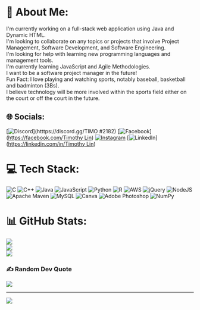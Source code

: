 # 💫 About Me:
I'm currently working on a full-stack web application using Java and Dynamic HTML.<br>I'm looking to collaborate on any topics or projects that involve Project Management, Software Development, and Software Engineering. <br>I'm looking for help with learning new programming languages and management tools. <br>I'm currently learning JavaScript and Agile Methodologies. <br>I want to be a software project manager in the future!<br>Fun Fact: I love playing and watching sports, notably baseball, basketball and badminton (3Bs).<br>                 I believe technology will be more involved within the sports field either on the court or off the court in the future. 


## 🌐 Socials:
[![Discord](https://img.shields.io/badge/Discord-%237289DA.svg?logo=discord&logoColor=white)](htttps://discord.gg/TIMO #2182) [![Facebook](https://img.shields.io/badge/Facebook-%231877F2.svg?logo=Facebook&logoColor=white)]([https://facebook.com/Timothy Lin](https://www.facebook.com/timothy.lin.1614)) [![Instagram](https://img.shields.io/badge/Instagram-%23E4405F.svg?logo=Instagram&logoColor=white)]([https://instagram.com/@timo_lin0413](https://www.instagram.com/timo_lin0413/)) [![LinkedIn](https://img.shields.io/badge/LinkedIn-%230077B5.svg?logo=linkedin&logoColor=white)]([https://linkedin.com/in/Timothy Lin](https://www.linkedin.com/in/tzu-yu-lin-512865202/)) 

# 💻 Tech Stack:
![C](https://img.shields.io/badge/c-%2300599C.svg?style=for-the-badge&logo=c&logoColor=white) ![C++](https://img.shields.io/badge/c++-%2300599C.svg?style=for-the-badge&logo=c%2B%2B&logoColor=white) ![Java](https://img.shields.io/badge/java-%23ED8B00.svg?style=for-the-badge&logo=java&logoColor=white) ![JavaScript](https://img.shields.io/badge/javascript-%23323330.svg?style=for-the-badge&logo=javascript&logoColor=%23F7DF1E) ![Python](https://img.shields.io/badge/python-3670A0?style=for-the-badge&logo=python&logoColor=ffdd54) ![R](https://img.shields.io/badge/r-%23276DC3.svg?style=for-the-badge&logo=r&logoColor=white) ![AWS](https://img.shields.io/badge/AWS-%23FF9900.svg?style=for-the-badge&logo=amazon-aws&logoColor=white) ![jQuery](https://img.shields.io/badge/jquery-%230769AD.svg?style=for-the-badge&logo=jquery&logoColor=white) ![NodeJS](https://img.shields.io/badge/node.js-6DA55F?style=for-the-badge&logo=node.js&logoColor=white) ![Apache Maven](https://img.shields.io/badge/Apache%20Maven-C71A36?style=for-the-badge&logo=Apache%20Maven&logoColor=white) ![MySQL](https://img.shields.io/badge/mysql-%2300f.svg?style=for-the-badge&logo=mysql&logoColor=white) ![Canva](https://img.shields.io/badge/Canva-%2300C4CC.svg?style=for-the-badge&logo=Canva&logoColor=white) ![Adobe Photoshop](https://img.shields.io/badge/adobephotoshop-%2331A8FF.svg?style=for-the-badge&logo=adobephotoshop&logoColor=white) ![NumPy](https://img.shields.io/badge/numpy-%23013243.svg?style=for-the-badge&logo=numpy&logoColor=white)
# 📊 GitHub Stats:
![](https://github-readme-stats.vercel.app/api?username=TimothyLin0413&theme=dark&hide_border=false&include_all_commits=false&count_private=false)<br/>
![](https://github-readme-streak-stats.herokuapp.com/?user=TimothyLin0413&theme=dark&hide_border=false)<br/>
![](https://github-readme-stats.vercel.app/api/top-langs/?username=TimothyLin0413&theme=dark&hide_border=false&include_all_commits=false&count_private=false&layout=compact)

### ✍️ Random Dev Quote
![](https://quotes-github-readme.vercel.app/api?type=horizontal&theme=radical)

---
[![](https://visitcount.itsvg.in/api?id=TimothyLin0413&icon=0&color=0)](https://visitcount.itsvg.in)

<!-- Proudly created with GPRM ( https://gprm.itsvg.in ) -->
